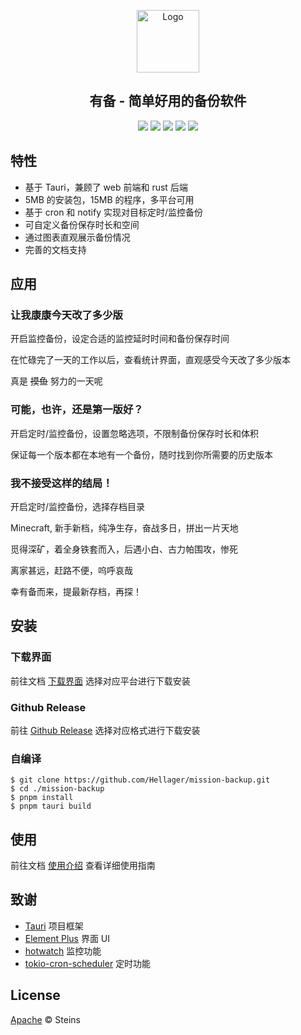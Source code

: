 <p align="center"><img src="https://github.com/Hellager/mission-backup/blob/main/docs/.vitepress/icon.svg" alt="Logo" width="100"/></p>

<h2 align="center">有备 - 简单好用的备份软件</h2>

<p align="center">
<a href=""><img src="https://img.shields.io/github/license/hellager/mission-backup"></a>
<a href="https://youbei.hellagur.com/"><img src="https://img.shields.io/badge/docs-passing-brightgreen"></a>
<a href=""><img src="https://img.shields.io/github/workflow/status/Hellager/mission-backup/Release"></a>
<a href="https://github.com/Hellager/mission-backup/releases"><img src="https://img.shields.io/github/v/release/Hellager/mission-backup"></a>
<a href=""><img src="https://img.shields.io/github/downloads/hellager/mission-backup/total"></a>
</p>

## 特性

- 基于 Tauri，兼顾了 web 前端和 rust 后端
- 5MB 的安装包，15MB 的程序，多平台可用
- 基于 cron 和 notify 实现对目标定时/监控备份
- 可自定义备份保存时长和空间
- 通过图表直观展示备份情况
- 完善的文档支持

## 应用 

### 让我康康今天改了多少版

开启监控备份，设定合适的监控延时时间和备份保存时间

在忙碌完了一天的工作以后，查看统计界面，直观感受今天改了多少版本

真是 ~~摸鱼~~ 努力的一天呢

### 可能，也许，还是第一版好？

开启定时/监控备份，设置忽略选项，不限制备份保存时长和体积

保证每一个版本都在本地有一个备份，随时找到你所需要的历史版本

### 我不接受这样的结局！

开启定时/监控备份，选择存档目录

Minecraft, 新手新档，纯净生存，奋战多日，拼出一片天地

觅得深矿，着全身铁套而入，后遇小白、古力帕围攻，惨死

离家甚远，赶路不便，呜呼哀哉

幸有备而来，提最新存档，再探！

## 安装

### 下载界面

前往文档 [下载界面](https://youbei.hellagur.com/general/download.html) 选择对应平台进行下载安装

### Github Release

前往 [Github Release](https://github.com/Hellager/mission-backup/releases) 选择对应格式进行下载安装

### 自编译

```shell
$ git clone https://github.com/Hellager/mission-backup.git
$ cd ./mission-backup
$ pnpm install
$ pnpm tauri build
```

## 使用

前往文档 [使用介绍](https://youbei.hellagur.com/general/usage.html) 查看详细使用指南

## 致谢

- [Tauri](https://github.com/tauri-apps/tauri) 项目框架
- [Element Plus](https://github.com/element-plus/element-plus) 界面 UI
- [hotwatch](https://github.com/francesca64/hotwatch) 监控功能
- [tokio-cron-scheduler](https://github.com/mvniekerk/tokio-cron-scheduler) 定时功能

## License

[Apache](https://github.com/Hellager/mission-backup/blob/main/LICENSE) © Steins


